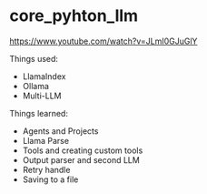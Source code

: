 # core_pyhton_llm
https://www.youtube.com/watch?v=JLmI0GJuGlY

Things used:
- LlamaIndex
- Ollama
- Multi-LLM

Things learned:
- Agents and Projects
- Llama Parse
- Tools and creating custom tools
- Output parser and second LLM
- Retry handle
- Saving to a file
